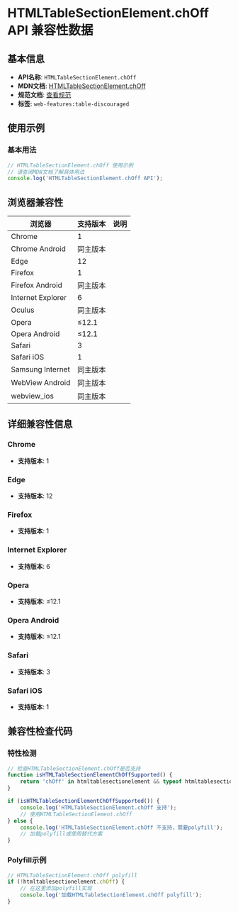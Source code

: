 # HTMLTableSectionElement.chOff API 兼容性数据

## 基本信息

- **API名称**: `HTMLTableSectionElement.chOff`
- **MDN文档**: [HTMLTableSectionElement.chOff](https://developer.mozilla.org/docs/Web/API/HTMLTableSectionElement/chOff)
- **规范文档**: [查看规范](https://html.spec.whatwg.org/multipage/obsolete.html#dom-tbody-choff)
- **标签**: `web-features:table-discouraged`

## 使用示例

### 基本用法

```javascript
// HTMLTableSectionElement.chOff 使用示例
// 请查阅MDN文档了解具体用法
console.log('HTMLTableSectionElement.chOff API');
```

## 浏览器兼容性

| 浏览器 | 支持版本 | 说明 |
|--------|----------|------|
| Chrome | 1 |  |
| Chrome Android | 同主版本 |  |
| Edge | 12 |  |
| Firefox | 1 |  |
| Firefox Android | 同主版本 |  |
| Internet Explorer | 6 |  |
| Oculus | 同主版本 |  |
| Opera | ≤12.1 |  |
| Opera Android | ≤12.1 |  |
| Safari | 3 |  |
| Safari iOS | 1 |  |
| Samsung Internet | 同主版本 |  |
| WebView Android | 同主版本 |  |
| webview_ios | 同主版本 |  |

## 详细兼容性信息

### Chrome

- **支持版本**: 1

### Edge

- **支持版本**: 12

### Firefox

- **支持版本**: 1

### Internet Explorer

- **支持版本**: 6

### Opera

- **支持版本**: ≤12.1

### Opera Android

- **支持版本**: ≤12.1

### Safari

- **支持版本**: 3

### Safari iOS

- **支持版本**: 1

## 兼容性检查代码

### 特性检测

```javascript
// 检查HTMLTableSectionElement.chOff是否支持
function isHTMLTableSectionElementChOffSupported() {
    return 'chOff' in htmltablesectionelement && typeof htmltablesectionelement.chOff === 'function';
}

if (isHTMLTableSectionElementChOffSupported()) {
    console.log('HTMLTableSectionElement.chOff 支持');
    // 使用HTMLTableSectionElement.chOff
} else {
    console.log('HTMLTableSectionElement.chOff 不支持，需要polyfill');
    // 加载polyfill或使用替代方案
}
```

### Polyfill示例

```javascript
// HTMLTableSectionElement.chOff polyfill
if (!htmltablesectionelement.chOff) {
    // 在这里添加polyfill实现
    console.log('加载HTMLTableSectionElement.chOff polyfill');
}
```

